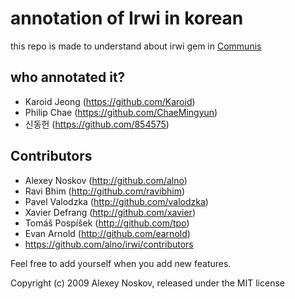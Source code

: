 # annotation of Irwi in korean

this repo is made to understand about irwi gem in [Communis](communis.club)

## who annotated it?

*   Karoid Jeong (https://github.com/Karoid)
*   Philip Chae (https://github.com/ChaeMingyun)
*   신동헌 (https://github.com/854575)

## Contributors

*   Alexey Noskov (http://github.com/alno)
*   Ravi Bhim (http://github.com/ravibhim)
*   Pavel Valodzka (http://github.com/valodzka)
*   Xavier Defrang (http://github.com/xavier)
*   Tomáš Pospíšek (http://github.com/tpo)
*   Evan Arnold (http://github.com/earnold)
*   https://github.com/alno/irwi/contributors


Feel free to add yourself when you add new features.

Copyright (c) 2009 Alexey Noskov, released under the MIT license
